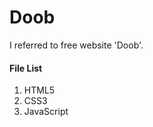 # Doob

I referred to free website 'Doob'.





#### File List
  1. HTML5
  2. CSS3
  3. JavaScript
